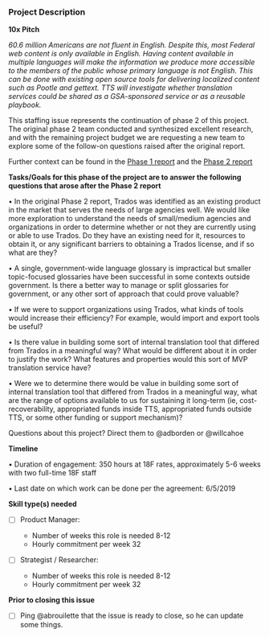 ### Project Description

**10x Pitch** 

*60.6 million Americans are not fluent in English. Despite this, most Federal web content is only available in English. Having content available in multiple languages will make the information we produce more accessible to the members of the public whose primary language is not English. This can be done with existing open source tools for delivering localized content such as Pootle and gettext. TTS will investigate whether translation services could be shared as a GSA-sponsored service or as a reusable playbook.*

This staffing issue represents the continuation of phase 2 of this project. The original phase 2 team conducted and synthesized excellent research, and with the remaining project budget we are requesting a new team to explore some of the follow-on questions raised after the original report. 

Further context can be found in the [Phase 1 report](https://docs.google.com/document/d/1TkOpvhNiMdkT73dv5-oefKPSSuomfGUY3DIeq9hx5vA/edit#) and the [Phase 2 report](https://docs.google.com/document/d/1sQzPoHqyatQ_34nHRIMlICq5W9hU2jQtaZxWb0_q770/edit?ts=5b87f4ac#heading=h.c328ofidivft)

**Tasks/Goals for this phase of the project are to answer the following questions that arose after the Phase 2 report**

• In the original Phase 2 report, Trados was identified as an existing product in the market that serves the needs of large agencies well. We would like more exploration to understand the needs of small/medium agencies and organizations in order to determine whether or not they are currently using or able to use Trados. Do they have an existing need for it, resources to obtain it, or any significant barriers to obtaining a Trados license, and if so what are they?

• A single, government-wide language glossary is impractical but smaller topic-focused glossaries have been successful in some contexts outside government. Is there a better way to manage or split glossaries for government, or any other sort of approach that could prove valuable?

• If we were to support organizations using Trados, what kinds of tools would increase their efficiency? For example, would import and export tools be useful?

• Is there value in building some sort of internal translation tool that differed from Trados in a meaningful way? What would be different about it in order to justify the work? What features and properties would this sort of MVP translation service have?

• Were we to determine there would be value in building some sort of internal translation tool that differed from Trados in a meaningful way, what are the range of options available to us for sustaining it long-term (ie, cost-recoverability, appropriated funds inside TTS, appropriated funds outside TTS, or some other funding or support mechanism)?

Questions about this project? Direct them to @adborden or @willcahoe

**Timeline**

• Duration of engagement: 350 hours at 18F rates, approximately 5-6 weeks with two full-time 18F staff

• Last date on which work can be done per the agreement: 6/5/2019 

**Skill type(s) needed**

- [ ] Product Manager:

  - Number of weeks this role is needed 8-12
  - Hourly commitment per week 32

- [ ] Strategist / Researcher:

  - Number of weeks this role is needed 8-12
  - Hourly commitment per week 32

**Prior to closing this issue**

- [ ] Ping @abrouilette that the issue is ready to close, so he can update some things.

